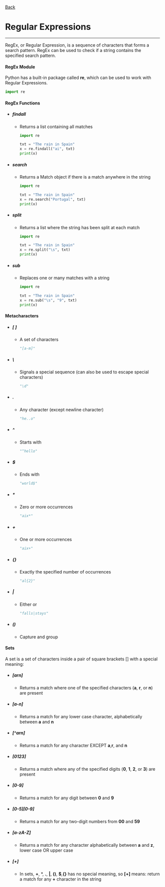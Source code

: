 [Back](/main/standard_libraries.md)

# Regular Expressions
---

RegEx, or Regular Expression, is a sequence of characters that forms a search pattern.
RegEx can be used to check if a string contains the specified search pattern.

#### RegEx Module
Python has a built-in package called **re**, which can be used to work with Regular Expressions.
```python
import re 
```

#### RegEx Functions
- ##### findall
  - Returns a list containing all matches
    ```python
    import re

    txt = "The rain in Spain"
    x = re.findall("ai", txt)
    print(x)
    ```
- ##### search
  - Returns a Match object if there is a match anywhere in the string
    ```python
    import re

    txt = "The rain in Spain"
    x = re.search("Portugal", txt)
    print(x) 
    ```
- ##### split
  - Returns a list where the string has been split at each match 
    ```python
    import re

    txt = "The rain in Spain"
    x = re.split("\s", txt)
    print(x) 
    ```
- ##### sub
  - Replaces one or many matches with a string
    ```python
    import re

    txt = "The rain in Spain"
    x = re.sub("\s", "9", txt)
    print(x) 
    ```

#### Metacharacters
- ##### [ ]
  - A set of characters
    ```python
    "[a-m]"
    ```
- ##### \
  - Signals a special sequence (can also be used to escape special characters)
    ```python
    "\d"
    ```
- ##### .
  - Any character (except newline character)
    ```python
    "he..o"
    ```
- ##### ^
  - Starts with
    ```python
    "^hello"
    ```
- ##### $
  - Ends with
    ```python    
    "world$"
    ```
- ##### *
  - Zero or more occurrences
    ```python
    "aix*"
    ```
- ##### +
  - One or more occurrences
    ```python
    "aix+"
    ```
- ##### {}
  - Exactly the specified number of occurrences
    ```python
    "al{2}"
    ```
- ##### |
  - Either or
    ```python
    "falls|stays"
    ```
- ##### ()
  - Capture and group

#### Sets
A set is a set of characters inside a pair of square brackets [] with a special meaning:
- ##### [arn]
  - Returns a match where one of the specified characters (**a**, **r**, or **n**) are present
- ##### [a-n]
  - Returns a match for any lower case character, alphabetically between **a** and **n**
- ##### [^arn]
  - Returns a match for any character EXCEPT **a**,**r**, and **n**
- ##### [0123]
  - Returns a match where any of the specified digits (**0**, **1**, **2**, or **3**) are present
- ##### [0-9]
  - Returns a match for any digit between **0** and **9**
- ##### [0-5][0-9]
  - Returns a match for any two-digit numbers from **00** and **59**
- ##### [a-zA-Z]
  - Returns a match for any character alphabetically between **a** and **z**, lower case OR upper case
- ##### [+]
  - In sets, **+**, *, **.**, **|**, **()**, **$**,**{}** has no special meaning, so **[+]** means: return a match for any **+** character in the string

